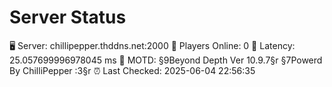 # Server Status

🖥 Server: chillipepper.thddns.net:2000
👥 Players Online: 0
📶 Latency: 25.057699996978045 ms
📝 MOTD: §9Beyond Depth Ver 10.9.7§r
§7Powerd By ChilliPepper :3§r
⏰ Last Checked: 2025-06-04 22:56:35
